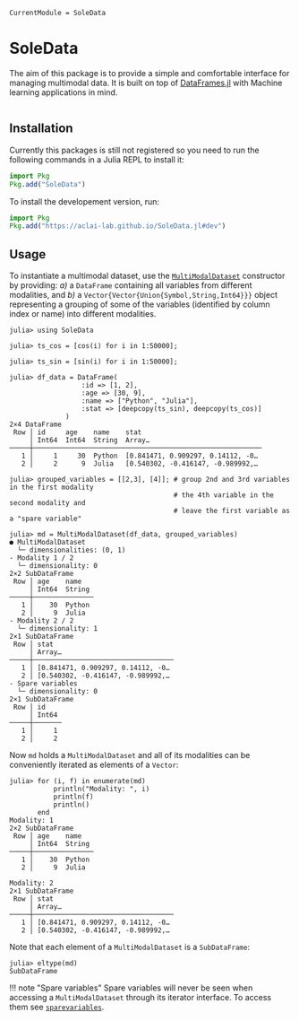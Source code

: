 ```@meta
CurrentModule = SoleData
```

# SoleData

The aim of this package is to provide a simple and comfortable interface for managing
multimodal data.
It is built
 on top of
[DataFrames.jl](https://github.com/JuliaData/DataFrames.jl/)
with Machine learning applications in mind.

```@contents
```

## Installation

Currently this packages is still not registered so you need to run the following
commands in a Julia REPL to install it:

```julia
import Pkg
Pkg.add("SoleData")
```

To install the developement version, run:

```julia
import Pkg
Pkg.add("https://aclai-lab.github.io/SoleData.jl#dev")
```


## Usage

To instantiate a multimodal dataset, use the [`MultiModalDataset`](@ref)
constructor by providing: *a)* a
`DataFrame` containing all variables from different modalities, and 
*b)* a
`Vector{Vector{Union{Symbol,String,Int64}}}` object representing a
grouping of some of the variables (identified by column index or name)
into different modalities.

```julia-repl
julia> using SoleData

julia> ts_cos = [cos(i) for i in 1:50000];

julia> ts_sin = [sin(i) for i in 1:50000];

julia> df_data = DataFrame(
                  :id => [1, 2],
                  :age => [30, 9],
                  :name => ["Python", "Julia"],
                  :stat => [deepcopy(ts_sin), deepcopy(ts_cos)]
              )
2×4 DataFrame
 Row │ id     age    name    stat                              
     │ Int64  Int64  String  Array…                            
─────┼─────────────────────────────────────────────────────────
   1 │     1     30  Python  [0.841471, 0.909297, 0.14112, -0…
   2 │     2      9  Julia   [0.540302, -0.416147, -0.989992,…

julia> grouped_variables = [[2,3], [4]]; # group 2nd and 3rd variables in the first modality
                                         # the 4th variable in the second modality and
                                         # leave the first variable as a "spare variable"

julia> md = MultiModalDataset(df_data, grouped_variables)
● MultiModalDataset
  └─ dimensionalities: (0, 1)
- Modality 1 / 2
  └─ dimensionality: 0
2×2 SubDataFrame
 Row │ age    name   
     │ Int64  String
─────┼───────────────
   1 │    30  Python
   2 │     9  Julia
- Modality 2 / 2
  └─ dimensionality: 1
2×1 SubDataFrame
 Row │ stat                              
     │ Array…                            
─────┼───────────────────────────────────
   1 │ [0.841471, 0.909297, 0.14112, -0…
   2 │ [0.540302, -0.416147, -0.989992,…
- Spare variables
  └─ dimensionality: 0
2×1 SubDataFrame
 Row │ id    
     │ Int64
─────┼───────
   1 │     1
   2 │     2

```

Now `md` holds a `MultiModalDataset` and all of its modalities can be
conveniently iterated as elements of a `Vector`:

```julia-repl
julia> for (i, f) in enumerate(md)
           println("Modality: ", i)
           println(f)
           println()
       end
Modality: 1
2×2 SubDataFrame
 Row │ age    name   
     │ Int64  String
─────┼───────────────
   1 │    30  Python
   2 │     9  Julia

Modality: 2
2×1 SubDataFrame
 Row │ stat                              
     │ Array…                            
─────┼───────────────────────────────────
   1 │ [0.841471, 0.909297, 0.14112, -0…
   2 │ [0.540302, -0.416147, -0.989992,…
```

Note that each element of a `MultiModalDataset` is a `SubDataFrame`:

```julia-repl
julia> eltype(md)
SubDataFrame

```

!!! note "Spare variables"
    Spare variables will never be seen when accessing a `MultiModalDataset` through its
    iterator interface. To access them see [`sparevariables`](@ref).
